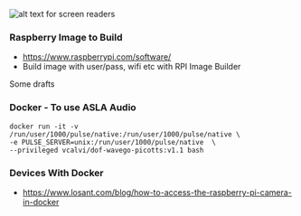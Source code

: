 ![alt text for screen readers](https://repository-images.githubusercontent.com/488006361/cbd94f28-bcfa-4fa4-a784-a9a57678b3fa)

### Raspberry Image to Build
- https://www.raspberrypi.com/software/
- Build image with user/pass, wifi etc with RPI Image Builder

Some drafts 
### Docker - To use ASLA Audio
```
docker run -it -v /run/user/1000/pulse/native:/run/user/1000/pulse/native \
-e PULSE_SERVER=unix:/run/user/1000/pulse/native  \
--privileged vcalvi/dof-wavego-picotts:v1.1 bash
```

### Devices With Docker
- https://www.losant.com/blog/how-to-access-the-raspberry-pi-camera-in-docker
